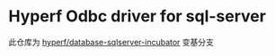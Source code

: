 # Hyperf Odbc driver for sql-server

此仓库为 [hyperf/database-sqlserver-incubator](https://github.com/hyperf/database-sqlserver-incubator) 变基分支